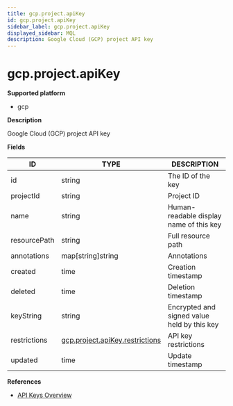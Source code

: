 ```yaml
---
title: gcp.project.apiKey
id: gcp.project.apiKey
sidebar_label: gcp.project.apiKey
displayed_sidebar: MQL
description: Google Cloud (GCP) project API key
---
```


# gcp.project.apiKey

**Supported platform**

- gcp

**Description**

Google Cloud (GCP) project API key

**Fields**

| ID           | TYPE                                                                  | DESCRIPTION                                 |
| ------------ | --------------------------------------------------------------------- | ------------------------------------------- |
| id           | string                                                                | The ID of the key                           |
| projectId    | string                                                                | Project ID                                  |
| name         | string                                                                | Human-readable display name of this key     |
| resourcePath | string                                                                | Full resource path                          |
| annotations  | map[string]string                                                     | Annotations                                 |
| created      | time                                                                  | Creation timestamp                          |
| deleted      | time                                                                  | Deletion timestamp                          |
| keyString    | string                                                                | Encrypted and signed value held by this key |
| restrictions | [gcp.project.apiKey.restrictions](gcp.project.apikey.restrictions.md) | API key restrictions                        |
| updated      | time                                                                  | Update timestamp                            |

**References**

- [API Keys Overview](https://cloud.google.com/api-keys/docs/overview)
